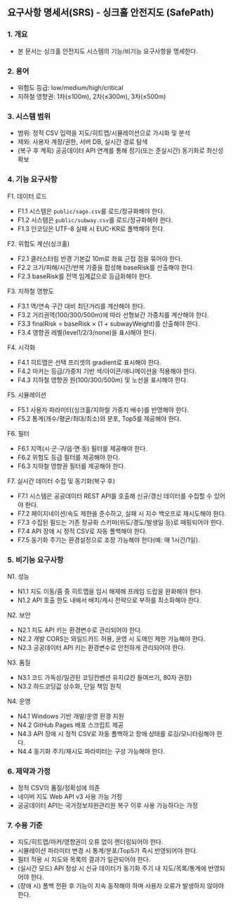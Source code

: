## 요구사항 명세서(SRS) - 싱크홀 안전지도 (SafePath)

### 1. 개요
- 본 문서는 싱크홀 안전지도 시스템의 기능/비기능 요구사항을 명세한다.

### 2. 용어
- 위험도 등급: low/medium/high/critical
- 지하철 영향권: 1차(≤100m), 2차(≤300m), 3차(≤500m)

### 3. 시스템 범위
- 범위: 정적 CSV 입력을 지도/히트맵/시뮬레이션으로 가시화 및 분석
- 제외: 사용자 계정/권한, 서버 DB, 실시간 경로 탐색
 - (복구 후 계획) 공공데이터 API 연계를 통해 정기(또는 준실시간) 동기화로 최신성 확보

### 4. 기능 요구사항
F1. 데이터 로드
- F1.1 시스템은 `public/sago.csv`를 로드/정규화해야 한다.
- F1.2 시스템은 `public/subway.csv`를 로드/정규화해야 한다.
- F1.3 인코딩은 UTF-8 실패 시 EUC-KR로 폴백해야 한다.

F2. 위험도 계산(싱크홀)
- F2.1 클러스터링 반경 기본값 10m로 좌표 근접 점을 묶어야 한다.
- F2.2 크기/피해/시간/반복 가중을 합성해 baseRisk를 산출해야 한다.
- F2.3 baseRisk를 전역 임계값으로 등급화해야 한다.

F3. 지하철 영향도
- F3.1 역/연속 구간 대비 최단거리를 계산해야 한다.
- F3.2 거리권역(100/300/500m)에 따라 선형보간 가중치를 계산해야 한다.
- F3.3 finalRisk = baseRisk × (1 + subwayWeight)를 산출해야 한다.
- F3.4 영향권 레벨(level1/2/3/none)을 표시해야 한다.

F4. 시각화
- F4.1 히트맵은 선택 프리셋의 gradient로 표시해야 한다.
- F4.2 마커는 등급/가중치 기반 색/아이콘/애니메이션을 적용해야 한다.
- F4.3 지하철 영향권 원(100/300/500m) 및 노선을 표시해야 한다.

F5. 시뮬레이션
- F5.1 사용자 파라미터(싱크홀/지하철 가중치 배수)를 반영해야 한다.
- F5.2 통계(개수/평균/최대/최소)와 분포, Top5를 제공해야 한다.

F6. 필터
- F6.1 지역(시·군·구/읍·면·동) 필터를 제공해야 한다.
- F6.2 위험도 등급 필터를 제공해야 한다.
- F6.3 지하철 영향권 필터를 제공해야 한다.

F7. 실시간 데이터 수집 및 동기화(복구 후)
- F7.1 시스템은 공공데이터 REST API를 호출해 신규/갱신 데이터를 수집할 수 있어야 한다.
- F7.2 페이지네이션/속도 제한을 준수하고, 실패 시 지수 백오프로 재시도해야 한다.
- F7.3 수집된 필드는 기존 정규화 스키마(위도/경도/발생일 등)로 매핑되어야 한다.
- F7.4 API 장애 시 정적 CSV로 자동 폴백해야 한다.
- F7.5 동기화 주기는 환경설정으로 조정 가능해야 한다(예: 매 1시간/1일).

### 5. 비기능 요구사항
N1. 성능
- N1.1 지도 이동/줌 중 히트맵을 임시 해제해 프레임 드랍을 완화해야 한다.
 - N1.2 API 호출 한도 내에서 배치/캐시 전략으로 부하를 최소화해야 한다.

N2. 보안
- N2.1 지도 API 키는 환경변수로 관리되어야 한다.
- N2.2 개발 CORS는 와일드카드 허용, 운영 시 도메인 제한 가능해야 한다.
 - N2.3 공공데이터 API 키는 환경변수로 안전하게 관리되어야 한다.

N3. 품질
- N3.1 코드 가독성/일관된 코딩컨벤션 유지(2칸 들여쓰기, 80자 권장)
- N3.2 하드코딩값 상수화, 단일 책임 원칙

N4. 운영
- N4.1 Windows 기반 개발/운영 환경 지원
- N4.2 GitHub Pages 배포 스크립트 제공
 - N4.3 API 장애 시 정적 CSV로 자동 폴백하고 장애 상태를 로깅/모니터링해야 한다.
 - N4.4 동기화 주기/재시도 파라미터는 구성 가능해야 한다.

### 6. 제약과 가정
- 정적 CSV의 품질/정확성에 의존
- 네이버 지도 Web API v3 사용 가능 가정
 - 공공데이터 API는 국가정보자원관리원 복구 이후 사용 가능하다는 가정

### 7. 수용 기준
- 지도/히트맵/마커/영향권이 오류 없이 렌더링되어야 한다.
- 시뮬레이션 파라미터 변경 시 통계/분포/Top5가 즉시 반영되어야 한다.
- 필터 적용 시 지도와 목록의 결과가 일관되어야 한다.
 - (실시간 모드) API 정상 시 신규 데이터가 동기화 주기 내 지도/목록/통계에 반영되어야 한다.
 - (장애 시) 폴백 전환 후 기능이 지속 동작해야 하며 사용자 오류가 발생하지 않아야 한다.


